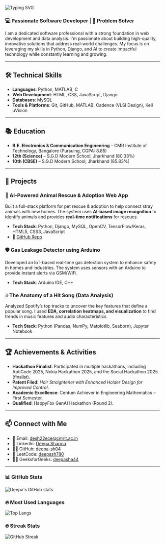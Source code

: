 ![Typing SVG](https://readme-typing-svg.demolab.com/?lines=Hello,+I'm+DEEPA+SHARMA!;Aspiring+Software+Developer;Problem+Solver)

### 💻 Passionate Software Developer | 🎯 Problem Solver

I am a dedicated software professional with a strong foundation in web development and data analysis. I'm passionate about building high-quality, innovative solutions that address real-world challenges. My focus is on leveraging my skills in Python, Django, and AI to create impactful technology while constantly learning and growing.

---

## 🛠️ Technical Skills
* **Languages**: Python, MATLAB, C
* **Web Development**: HTML, CSS, JavaScript, Django
* **Databases**: MySQL
* **Tools & Platforms**: Git, GitHub, MATLAB, Cadence (VLSI Design), Keil µVision

---

## 📚 Education
* **B.E. Electronics & Communication Engineering** – CMR Institute of Technology, Bangalore (Pursuing, CGPA: 8.85)
* **12th (Science)** – S.G.D Modern School, Jharkhand (80.33%)
* **10th (CBSE)** – S.G.D Modern School, Jharkhand (85.83%)

---

## 🚀 Projects
### 🐾 AI-Powered Animal Rescue & Adoption Web App
Built a full-stack platform for pet rescue & adoption to help connect stray animals with new homes. The system uses **AI-based image recognition** to identify animals and provides **real-time notifications** for rescues.
* **Tech Stack**: Python, Django, MySQL, OpenCV, TensorFlow/Keras, HTML5, CSS3, JavaScript
* 🔗 [GitHub Repo](https://github.com/deepa-sh04/animal_rescue)

### 🛡️ Gas Leakage Detector using Arduino
Developed an IoT-based real-time gas detection system to enhance safety in homes and industries. The system uses sensors with an Arduino to provide instant alerts via GSM/WiFi.
* **Tech Stack**: Arduino IDE, C++

### 🎶 The Anatomy of a Hit Song (Data Analysis)
Analyzed Spotify’s top tracks to uncover the key features that define a popular song. I used **EDA, correlation heatmaps, and visualization** to find trends in music features and audio characteristics.
* **Tech Stack**: Python (Pandas, NumPy, Matplotlib, Seaborn), Jupyter Notebook

---

## 🏆 Achievements & Activities
* **Hackathon Finalist**: Participated in multiple hackathons, including AptiCode 2025, Nokia Hackathon 2025, and the Social Hackathon 2025 (finalist).
* **Patent Filed**: *Hair Straightener with Enhanced Holder Design for Improved Control*.
* **Academic Excellence**: Centum Achiever in Engineering Mathematics – First Semester.
* **Qualified**: HappyFox GenAI Hackathon (Round 2).

---

## 📫 Connect with Me
* 📧 Email: desh22ece@cmrit.ac.in
* 💼 LinkedIn: [Deepa Sharma](https://www.linkedin.com/in/deepa-sharma-3a205b265/)
* 👩‍💻 GitHub: [deepa-sh04](https://github.com/deepa-sh04)
* 🎯 LeetCode: [deepash780](https://leetcode.com/u/deepash780/)
* 👩‍💻 GeeksforGeeks: [deepasha44](https://www.geeksforgeeks.org/user/deepasha44/)

---

### 📊 GitHub Stats
![Deepa's GitHub stats](https://github-readme-stats.vercel.app/api?username=deepa-sh04&show_icons=true&theme=radical)

### 🔥 Most Used Languages
![Top Langs](https://github-readme-stats.vercel.app/api/top-langs/?username=deepa-sh04&layout=compact&theme=radical)

### 🔥 Streak Stats
![GitHub Streak](https://streak-stats.demolab.com?user=deepa-sh04&theme=radical&hide_border=true)
